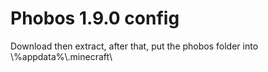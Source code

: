 # Phobos 1.9.0 config
Download then extract, after that, put the phobos folder into \\%appdata%\\.minecraft\

